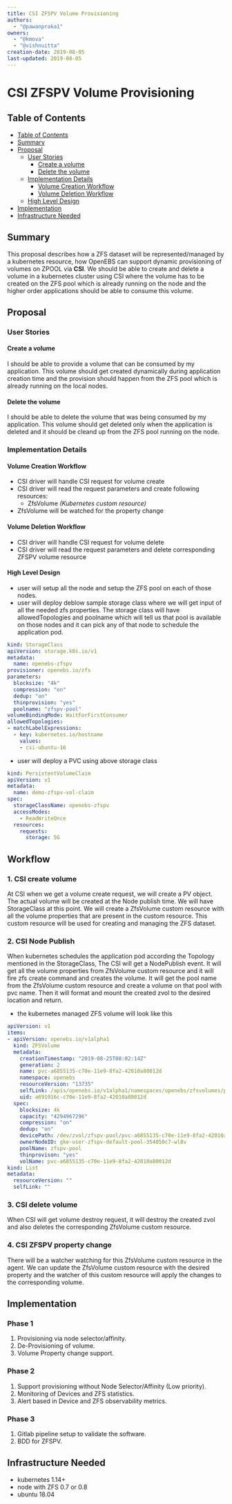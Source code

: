 ```yaml
---
title: CSI ZFSPV Volume Provisioning
authors:
  - "@pawanpraka1"
owners:
  - "@kmova"
  - "@vishnuitta"
creation-date: 2019-08-05
last-updated: 2019-08-05
---
```


# CSI ZFSPV Volume Provisioning

## Table of Contents

* [Table of Contents](#table-of-contents)
* [Summary](#summary)
* [Proposal](#proposal)
    * [User Stories](#user-stories)
      * [Create a volume](#create-a-volume)
      * [Delete the volume](#delete-the-volume)
    * [Implementation Details](#implementation-details)
      * [Volume Creation Workflow](#volume-creation-workflow)
      * [Volume Deletion Workflow](#volume-deletion-workflow)
    * [High Level Design](#high-level-design)
* [Implementation](#implementation)
* [Infrastructure Needed](#infrastructure-needed)

## Summary

This proposal describes how a ZFS dataset will be represented/managed
by a kubernetes resource, how OpenEBS can support dynamic provisioning
of volumes on ZPOOL via **CSI**. We should be able to create and delete
a volume in a kubernetes cluster using CSI where the volume has to be
created on the ZFS pool which is already running on the node and the
higher order applications should be able to consume this volume.

## Proposal

### User Stories

#### Create a volume
I should be able to provide a volume that can be consumed by my application.
This volume should get created dynamically during application creation time
and the provision should happen from the ZFS pool which is already running
on the local nodes.

#### Delete the volume
I should be able to delete the volume that was being consumed by my application.
This volume should get deleted only when the application is deleted and it should
be cleand up from the ZFS pool running on the node.

### Implementation Details

#### Volume Creation Workflow
- CSI driver will handle CSI request for volume create
- CSI driver will read the request parameters and create following resources:
  - ZfsVolume _(Kubernetes custom resource)_
- ZfsVolume will be watched for the property change

#### Volume Deletion Workflow
- CSI driver will handle CSI request for volume delete
- CSI driver will read the request parameters and delete corresponding ZFSPV volume
resource

#### High Level Design
- user will setup all the node and setup the ZFS pool on each of those nodes.
- user will deploy deblow sample storage class where we will get input of all the needed zfs properties.
The storage class will have allowedTopologies and poolname which will tell us that pool is available on
those nodes and it can pick any of that node to schedule the application pod.

```yaml
kind: StorageClass
apiVersion: storage.k8s.io/v1
metadata:
  name: openebs-zfspv
provisioner: openebs.io/zfs
parameters:
  blocksize: "4k"
  compression: "on"
  dedup: "on"
  thinprovision: "yes"
  poolname: "zfspv-pool"
volumeBindingMode: WaitForFirstConsumer
allowedTopologies:
- matchLabelExpressions:
  - key: kubernetes.io/hostname
    values:
    - csi-ubuntu-16
```

- user will deploy a PVC using above storage class

```yaml
kind: PersistentVolumeClaim
apiVersion: v1
metadata:
  name: demo-zfspv-vol-claim
spec:
  storageClassName: openebs-zfspv
  accessModes:
    - ReadWriteOnce
  resources:
    requests:
      storage: 5G
```
## Workflow

### 1. CSI create volume
At CSI when we get a volume create request, we will create a PV object.
The actual volume will be created at the Node publish time. We will have
StorageClass at this point. We will create a ZfsVolume custom resource
with all the volume properties that are present in the custom resource.
This custom resource will be used for creating and managing the ZFS
dataset.


### 2. CSI Node Publish

When kubernetes schedules the application pod according the Topology mentioned in
the StorageClass, The CSI will get a NodePublish event. It will get all the volume
properties from ZfsVolume custom resource and it will fire zfs create command
and creates the volume. It will get the pool name from the ZfsVolume custom resource
and create a volume on that pool with pvc name. Then it will format and mount
the created zvol to the desired location and return.

- the kubernetes managed ZFS volume will look like this

```yaml
apiVersion: v1
items:
- apiVersion: openebs.io/v1alpha1
  kind: ZFSVolume
  metadata:
    creationTimestamp: "2019-08-25T08:02:14Z"
    generation: 2
    name: pvc-a6855135-c70e-11e9-8fa2-42010a80012d
    namespace: openebs
    resourceVersion: "13735"
    selfLink: /apis/openebs.io/v1alpha1/namespaces/openebs/zfsvolumes/pvc-a6855135-c70e-11e9-8fa2-42010a80012d
    uid: a691916c-c70e-11e9-8fa2-42010a80012d
  spec:
    blocksize: 4k
    capacity: "4294967296"
    compression: "on"
    dedup: "on"
    devicePath: /dev/zvol/zfspv-pool/pvc-a6855135-c70e-11e9-8fa2-42010a80012d
    ownerNodeID: gke-user-zfspv-default-pool-354050c7-wl8v
    poolName: zfspv-pool
    thinprovison: "yes"
    volName: pvc-a6855135-c70e-11e9-8fa2-42010a80012d
kind: List
metadata:
  resourceVersion: ""
  selfLink: ""
```

### 3. CSI delete volume

When CSI will get volume destroy request, it will destroy the created zvol and also
deletes the corresponding ZfsVolume custom resource.

### 4. CSI ZFSPV property change

There will be a watcher watching for this ZfsVolume custom resource in the agent.
We can update the ZfsVolume custom resource with the desired property and the
watcher of this custom resource will apply the changes to the corresponding volume.

## Implementation

### Phase 1
1. Provisioning via node selector/affinity.
2. De-Provisioning of volume.
3. Volume Property change support.

### Phase 2
1. Support provisioning without Node Selector/Affinity (Low priority).
2. Monitoring of Devices and ZFS statistics.
3. Alert based in Device and ZFS observability metrics.

### Phase 3
1. Gitlab pipeline setup to validate the software.
2. BDD for ZFSPV.

## Infrastructure Needed

- kubernetes 1.14+
- node with ZFS 0.7 or 0.8
- ubuntu 18.04
